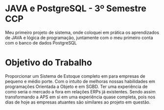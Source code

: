 # JAVA e PostgreSQL - 3º Semestre CCP
Meu primeiro projeto de sistema, onde coloquei em prática os aprendizados de JAVA e lógica de programação, juntamente com o meu primeiro conta com o banco de dados PostgreSQL

# Objetivo do Trabalho
Proporcionar um Sistema de Estoque completo em para empresas de pequeno e médio porte. Com o intuito de melhoras nossas habilidades em programações Orientada a Objeto e em SGBD. Ter uma experiência de como seria o mercado a fora em relações ERPs já existentes. Sendo assim transformando a APS em si em uma experiência quase completa, pois nos dias de hoje as empresas atuantes são similares ao projeto em questão. 
